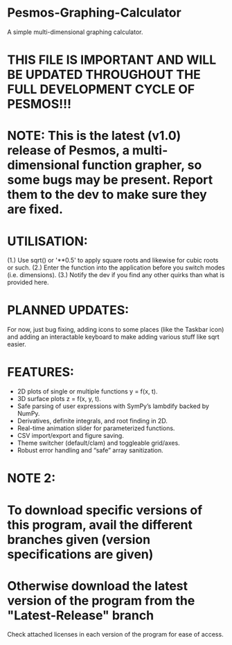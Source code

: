# Pesmos-Graphing-Calculator #
A simple multi-dimensional graphing calculator. 

# THIS FILE IS IMPORTANT AND WILL BE UPDATED THROUGHOUT THE FULL DEVELOPMENT CYCLE OF PESMOS!!! #


# NOTE: This is the latest (v1.0) release of Pesmos, a multi-dimensional function grapher, so some bugs may be present. Report them to the dev to make sure they are fixed. #


# UTILISATION: #
(1.) Use sqrt() or '**0.5'  to apply square roots and likewise for cubic roots or such. 
(2.) Enter the function into the application before you switch modes (i.e. dimensions). 
(3.) Notify the dev if you find any other quirks than what is provided here.


# PLANNED UPDATES: #
For now, just bug fixing, adding icons to some places (like the Taskbar icon) and adding an interactable keyboard to make adding various stuff like sqrt easier. 


# FEATURES: #
- 2D plots of single or multiple functions y = f(x, t).
- 3D surface plots z = f(x, y, t).
- Safe parsing of user expressions with SymPy’s lambdify backed by NumPy.
- Derivatives, definite integrals, and root finding in 2D.
- Real-time animation slider for parameterized functions.
- CSV import/export and figure saving.
- Theme switcher (default/clam) and toggleable grid/axes.
- Robust error handling and “safe” array sanitization.

# NOTE 2: #
# To download specific versions of this program, avail the different branches given (version specifications are given) #
# Otherwise download the latest version of the program from the "Latest-Release" branch #

Check attached licenses in each version of the program for ease of access. 
